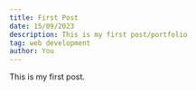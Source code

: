 ```yaml
---
title: First Post
date: 15/09/2023
description: This is my first post/portfolio
tag: web development
author: You
---
```


This is my first post.